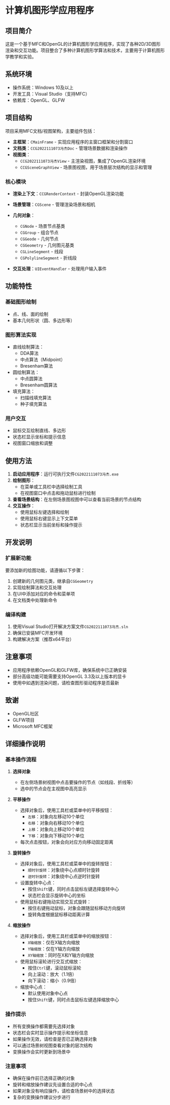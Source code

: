 # 计算机图形学应用程序

## 项目简介

这是一个基于MFC和OpenGL的计算机图形学应用程序，实现了各种2D/3D图形渲染和交互功能。项目整合了多种计算机图形学算法和技术，主要用于计算机图形学教学和实验。

## 系统环境

- 操作系统：Windows 10及以上
- 开发工具：Visual Studio（支持MFC）
- 依赖库：OpenGL、GLFW

## 项目结构

项目采用MFC文档/视图架构，主要组件包括：

- **主框架**：`CMainFrame` - 实现应用程序的主窗口框架和分割窗口
- **文档类**：`CCG2022111073冯杰Doc` - 管理场景数据和渲染操作
- **视图类**：
  - `CCG2022111073冯杰View` - 主渲染视图，集成了OpenGL渲染环境
  - `CCGSceneGraphView` - 场景图视图，用于场景层次结构的显示和管理

### 核心模块

- **渲染上下文**：`CCGRenderContext` - 封装OpenGL渲染功能
- **场景管理**：`CGScene` - 管理渲染场景和相机
- **几何对象**：
  - `CGNode` - 场景节点基类
  - `CGGroup` - 组合节点
  - `CGGeode` - 几何节点
  - `CGGeometry` - 几何图元基类
  - `CGLineSegment` - 线段
  - `CGPolylineSegment` - 折线段

- **交互处理**：`UIEventHandler` - 处理用户输入事件

## 功能特性

### 基础图形绘制

- 点、线、面的绘制
- 基本几何形状（圆、多边形等）

### 图形算法实现

- 直线绘制算法：
  - DDA算法
  - 中点算法（Midpoint）
  - Bresenham算法
- 圆绘制算法：
  - 中点圆算法
  - Bresenham圆算法
- 填充算法：
  - 扫描线填充算法
  - 种子填充算法

### 用户交互

- 鼠标交互绘制直线、多边形
- 状态栏显示坐标和提示信息
- 视图窗口缩放和调整

## 使用方法

1. **启动应用程序**：运行可执行文件`CG2022111073冯杰.exe`
2. **绘制图形**：
   - 在菜单或工具栏中选择绘制工具
   - 在视图窗口中点击和拖动鼠标进行绘制
3. **查看场景结构**：在左侧场景图视图中可以查看当前场景的节点结构
4. **交互操作**：
   - 使用鼠标左键选择和绘制
   - 使用鼠标右键显示上下文菜单
   - 状态栏显示当前坐标和操作提示

## 开发说明

### 扩展新功能

要添加新的绘图功能，请遵循以下步骤：

1. 创建新的几何图元类，继承自`CGGeometry`
2. 实现绘制算法和交互处理
3. 在UI中添加对应的命令和菜单项
4. 在文档类中处理新命令

### 编译构建

1. 使用Visual Studio打开解决方案文件`CG2022111073冯杰.sln`
2. 确保已安装MFC开发环境
3. 构建解决方案（推荐x64平台）

## 注意事项

- 应用程序依赖OpenGL和GLFW库，确保系统中已正确安装
- 部分高级功能可能需要支持OpenGL 3.3及以上版本的显卡
- 使用中如遇到渲染问题，请检查图形驱动程序是否最新

## 致谢

- OpenGL社区
- GLFW项目
- Microsoft MFC框架

## 详细操作说明

### 基本操作流程

1. **选择对象**
   - 在左侧场景树视图中点击要操作的节点（如线段、折线等）
   - 选中的节点会在主视图中高亮显示

2. **平移操作**
   - 选择对象后，使用工具栏或菜单中的平移按钮：
     - `左移`：对象向左移动10个单位
     - `右移`：对象向右移动10个单位
     - `上移`：对象向上移动10个单位
     - `下移`：对象向下移动10个单位
   - 每次点击按钮，对象会向对应方向移动固定距离

3. **旋转操作**
   - 选择对象后，使用工具栏或菜单中的旋转按钮：
     - `顺时针旋转`：对象绕中心点顺时针旋转
     - `逆时针旋转`：对象绕中心点逆时针旋转
   - 设置旋转中心点：
     - 按住`Shift`键，同时点击鼠标左键选择旋转中心
     - 状态栏会显示旋转中心的坐标
   - 使用鼠标右键拖动实现交互式旋转：
     - 按住右键拖动鼠标，对象会跟随鼠标移动方向旋转
     - 旋转角度根据鼠标移动距离计算

4. **缩放操作**
   - 选择对象后，使用工具栏或菜单中的缩放按钮：
     - `X轴缩放`：仅在X轴方向缩放
     - `Y轴缩放`：仅在Y轴方向缩放
     - `XY轴缩放`：同时在X和Y轴方向缩放
   - 使用鼠标滚轮进行交互式缩放：
     - 按住`Ctrl`键，滚动鼠标滚轮
     - 向上滚动：放大（1.1倍）
     - 向下滚动：缩小（0.9倍）
   - 缩放中心点：
     - 默认使用对象中心点
     - 按住`Shift`键，同时点击鼠标左键选择缩放中心

### 操作提示

- 所有变换操作都需要先选择对象
- 状态栏会实时显示操作提示和坐标信息
- 如果操作无效，请检查是否已正确选择对象
- 可以通过场景树视图查看对象的层次结构
- 变换操作会实时更新到场景中

### 注意事项

- 确保在操作前已选择正确的对象
- 旋转和缩放操作建议先设置合适的中心点
- 如果对象没有响应操作，请检查场景树中的选择状态
- 复杂的变换操作建议分步进行 